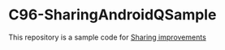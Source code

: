 # C96-SharingAndroidQSample

This repository is a sample code for [Sharing improvements](https://developer.android.com/preview/features/sharing)
